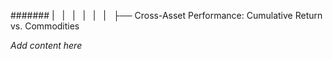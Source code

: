 ####### |   |   |   |   |   |   ├── Cross-Asset Performance: Cumulative Return vs. Commodities

*Add content here*